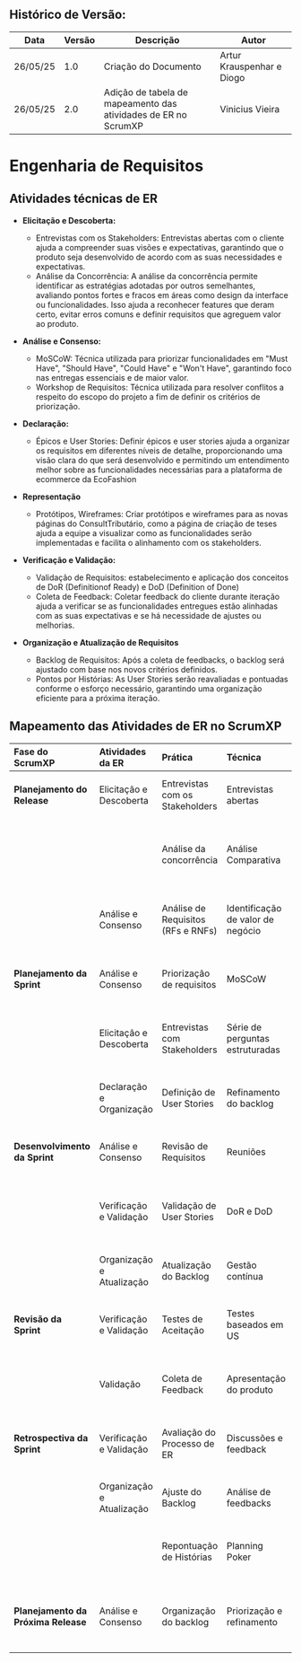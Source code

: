 ## Histórico de Versão:
| Data | Versão | Descrição | Autor |
|---- | ------ | --------- | ----- |
| 26/05/25 | 1.0 | Criação do Documento | Artur Krauspenhar e Diogo |
| 26/05/25 | 2.0 | Adição de tabela de mapeamento das atividades de ER no ScrumXP | Vinicius Vieira |

# Engenharia de Requisitos

## Atividades técnicas de ER

- **Elicitação e Descoberta:**
  - Entrevistas com os Stakeholders: Entrevistas abertas com o cliente ajuda a compreender suas visões e expectativas, garantindo que o produto seja desenvolvido de acordo com as suas necessidades e expectativas.
  - Análise da Concorrência: A análise da concorrência permite identificar as estratégias adotadas por outros semelhantes, avaliando pontos fortes e fracos em áreas como design da interface ou funcionalidades. Isso ajuda a reconhecer features que deram certo, evitar erros comuns e definir requisitos que agreguem valor ao produto.

- **Análise e Consenso:**

  - MoSCoW: Técnica utilizada para priorizar funcionalidades em "Must Have", "Should Have", "Could Have" e "Won't Have", garantindo foco nas entregas essenciais e de maior valor.
  - Workshop de Requisitos: Técnica utilizada para resolver conflitos a respeito do escopo do projeto a fim de definir os critérios de priorização.

- **Declaração:**

  - Épicos e User Stories: Definir épicos e user stories ajuda a organizar os requisitos
em diferentes níveis de detalhe, proporcionando uma visão clara do que será desenvolvido e
permitindo um entendimento melhor sobre as funcionalidades necessárias para a plataforma de ecommerce da EcoFashion

- **Representação**

  - Protótipos, Wireframes: Criar protótipos e wireframes para as novas páginas do ConsultTributário, como a página de criação de teses ajuda a equipe a visualizar como as funcionalidades serão implementadas e facilita o alinhamento com os stakeholders. 

- **Verificação e Validação:**

  - Validação de Requisitos: estabelecimento e aplicação dos conceitos de DoR (Definitionof Ready) e DoD (Definition of Done)
  - Coleta de Feedback: Coletar feedback do cliente durante iteração ajuda a verificar se as funcionalidades entregues estão alinhadas com as suas expectativas e se há necessidade de ajustes ou melhorias.

- **Organização e Atualização de Requisitos**

  - Backlog de Requisitos: Após a coleta de feedbacks, o backlog será ajustado com base nos novos critérios definidos.
  - Pontos por Histórias: As User Stories serão reavaliadas e pontuadas conforme o esforço necessário, garantindo uma organização eficiente para a próxima iteração.

## Mapeamento das Atividades de ER no ScrumXP

| Fase do ScrumXP | Atividades da ER | Prática | Técnica | Resultado Esperado |
| :---- | :---- | :---- | :---- | :---- |
| **Planejamento do Release** | Elicitação e Descoberta | Entrevistas com os Stakeholders | Entrevistas abertas | Compreensão das visões e expectativas do cliente |
|  |  | Análise da concorrência | Análise Comparativa | Identificação de softwares já existentes, e comparação com o que o cliente deseja |
|  | Análise e Consenso | Análise de Requisitos (RFs e RNFs) | Identificação de valor de negócio | Identificação de RFs e RNFs que agregarão mais ao negócio |
| **Planejamento da Sprint** | Análise e Consenso | Priorização de requisitos | MoSCoW | Backlog priorizado com foco nas entregas essenciais |
|  | Elicitação e Descoberta | Entrevistas com Stakeholders | Série de perguntas estruturadas | Identificação de novas funcionalidades e ajuste do backlog |
|  | Declaração e Organização | Definição de User Stories | Refinamento do backlog | Histórias organizadas com critérios claros e alinhados |
| **Desenvolvimento da Sprint** | Análise e Consenso | Revisão de Requisitos | Reuniões | Alinhamento de requisitos e resolução de ambiguidades |
|  | Verificação e Validação | Validação de User Stories | DoR e DoD | Verificar histórias de usuários para garantir que atendem os critérios |
|  | Organização e Atualização | Atualização do Backlog | Gestão contínua | Backlog atualizado com o progresso das histórias |
| **Revisão da Sprint** | Verificação e Validação | Testes de Aceitação | Testes baseados em US | Lista de user stories habilitadas para a revisão da sprint |
|  | Validação | Coleta de Feedback | Apresentação do produto | Feedbacks validados e discutidos com o P.O. para ajustes |
| **Retrospectiva da Sprint** | Verificação e Validação | Avaliação do Processo de ER | Discussões e feedback | Identificação de melhorias para o processo e a equipe |
|  | Organização e Atualização | Ajuste do Backlog | Análise de feedbacks | Backlog ajustado com base nos novos critérios |
|  |  | Repontuação de Histórias | Planning Poker | User Stories reavaliadas conforme o esforço necessário |
| **Planejamento da Próxima Release** | Análise e Consenso | Organização do backlog | Priorização e refinamento | Itens do backlog revisados e preparados para próxima iteração |
